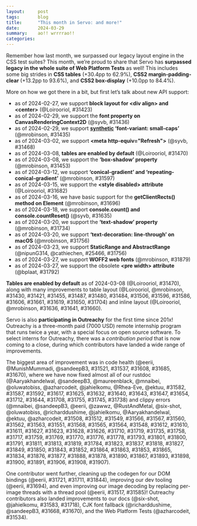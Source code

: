 ```yaml
---
layout:     post
tags:       blog
title:      "This month in Servo: and more!"
date:       2024-03-29
summary:    ao!! wrrrrao!!
categories:
---
```


Remember how last month, we surpassed our legacy layout engine in the CSS test suites?
This month, we’re proud to share that Servo has **surpassed legacy in the whole suite of Web Platform Tests** as well!
This includes some big strides in **CSS tables** (+30.4pp to 62.9%), **CSS2 margin-padding-clear** (+13.2pp to 93.6%), and **CSS2 box-display** (+10.0pp to 84.4%).

More on how we got there in a bit, but first let’s talk about new API support:

- as of 2024-02-27, we support **block layout for &lt;div align> and &lt;center>** (@Loirooriol, #31423)
- as of 2024-02-29, we support the **font property on CanvasRenderingContext2D** (@syvb, #31436)
- as of 2024-02-29, we support **[synthetic](https://developer.mozilla.org/en-US/docs/Web/CSS/font-synthesis-small-caps) ‘font-variant: small-caps’** (@mrobinson, #31435)
- as of 2024-03-02, we support **&lt;meta http-equiv="Refresh">** (@syvb, #31468)
- as of 2024-03-08, **tables are enabled by default** (@Loirooriol, #31470)
- as of 2024-03-08, we support the **‘box-shadow’ property** (@mrobinson, #31453)
- as of 2024-03-12, we support **‘conical-gradient’ and ‘repeating-conical-gradient’** (@mrobinson, #31597)
- as of 2024-03-15, we support the **&lt;style disabled> attribute** (@Loirooriol, #31682)
- as of 2024-03-16, we have basic support for the **getClientRects() method on Element** (@mrobinson, #31696)
- as of 2024-03-18, we support **console.count() and console.countReset()** (@syvb, #31635)
- as of 2024-03-20, we support the **‘text-shadow’ property** (@mrobinson, #31734)
- as of 2024-03-20, we support **‘text-decoration: line-through’ on macOS** (@mrobinson, #31756)
- as of 2024-03-23, we support **StaticRange and AbstractRange** (@nipunG314, @cathiechen, #25466, #31756)
- as of 2024-03-27, we support **WOFF2 web fonts** (@mrobinson, #31879)
- as of 2024-03-27, we support the obsolete **&lt;pre width> attribute** (@bplaat, #31792)

**Tables are enabled by default** as of 2024-03-08 (@Loirooriol, #31470), along with many improvements to table layout (@Loirooriol, @mrobinson, #31430, #31421, #31455, #31487, #31480, #31484, #31506, #31596, #31586, #31606, #31661, #31619, #31650, #31704) and inline layout (@Loirooriol, @mrobinson, #31636, #31641, #31660).

<!--
wpt analysis

>>> top deltas (servo, pp):
csstable (30.4pp to 62.9%)
margin-padding-clear (13.2pp to 93.6%)
box-display (10.0pp to 84.4%)
css (8.5pp to 64.6%)
floats-clear (8.4pp to 89.6%)
css2 (7.0pp to 77.2%)
normal-flow (4.9pp to 91.5%)
all (4.4pp to 56.9%)
floats (4.1pp to 89.2%)
linebox (2.5pp to 91.1%)
csstext (2.4pp to 48.9%)
cssflex (1.0pp to 54.0%)
cssom (0.5pp to 65.4%)
positioning (0.0pp to 88.5%)
csspos (-1.3pp to 47.1%)
abspos (-7.2pp to 91.0%)

>>> top cuts in legacy regression (%):
css (-Infinity% from 0.0pp to -3.2pp)
csstable (-709.5% from 4.2pp to -25.6pp)
normal-flow (-544.4% from 0.9pp to -4.0pp)
css2 (-388.2% from 1.7pp to -4.9pp)
box-display (-149.3% from 6.7pp to -3.3pp)
margin-padding-clear (-137.5% from 9.6pp to -3.6pp)
all (-100.0% from 1.6pp to 0.0pp)
-->

Servo is also **participating in Outreachy** for the first time since 201x!
Outreachy is a three-month paid (7000 USD) remote internship program that runs twice a year, with a special focus on open source software.
To select interns for Outreachy, there was a *contribution period* that is now coming to a close, during which contributors have landed a wide range of improvements.

<!--
$ > 2024.json tools/list-pull-requests.sh servo/servo '2024-.*'
$ < 2024.json jq -s '["clippy", "rustdoc"] as $keywords | sort_by(.merged_at) | map({number, title, author: .user.login}) | map(select([.number] | inside('"$(< _posts/2024-03-29-this-month-in-servo.md | rg '^ *[*][*][*]' | rg -o '[(]#[0-9]+[)]' | rg -o '[0-9]+' | jq -sc | tee /dev/stderr)"'))) | map(select(.author != "mrobinson"))' | node -e 'pulls = require("fs").readFileSync("/dev/stdin",{encoding:"utf-8"}); pulls = JSON.parse(pulls); rules = [{key:"tooling",patterns:[/Add RUSTC env to clippy command/]},{key:"generated code",patterns:[/generated code/i]},{key:"clippy",patterns:[/clippy/i]},{key:"rustdoc",patterns:[/rustdoc/i,/rusdoc:/]}]; rules.map(rule => { console.log(`\n>>> ${rule.key}`); predicate = pull => rule.patterns.some(pattern => pattern.test(pull.title)); filteredPulls = pulls.filter(predicate); pulls = pulls.filter(pull => !predicate(pull)); report(filteredPulls); }); console.log("\n>>> rest"); report(pulls); function report(filteredPulls) { console.log(filteredPulls.map(pull => `${pull.author} (#${pull.number}) ${pull.title}`).join("\n")); console.log([...new Set([...filteredPulls.map(pull => `@${pull.author}`), ...filteredPulls.map(pull => `#${pull.number}`)]), ].join(", ")); }'
[31567,31566,31549,31517,31521,31512,31508,31592,31587,31585,31565,31568,31583,31582,31534,31551,31537,31563,31562,31560,31608,31548,31564,31617,31611,31612,31610,31627,31623,31625,31647,31643,31640,31626,31632,31628,31654,31669,31694,31685,31668,31721,31670,31719,31718,31710,31712,31769,31759,31717,31758,31738,31745,31755,31708,31644,31735,31793,31797,31778,31776,31770,31813,31811,31711,31791,31800,31801,31823,31784,31819,31818,31837,31827,31888,31877,31876,31834,31865,31853,31863,31864,31852,31843,31850,31844,31849,31907,31908,31906,31891,31900,31898,31893,31867,31890,31878]

>>> tooling
DONE eerii (#31694) Add RUSTC env to clippy command
@eerii, #31694

>>> generated code
DONE eerii (#31721) clippy: Fix warnings in generated code
DONE eerii (#31711) Remove repeated imports from generated code
DONE eerii (#31844) clippy: Fix remaining warnings in generated code
@eerii, #31721, #31711, #31844

>>> clippy
mnaibei (#31508) Fix several clippy warnings in components/hyper_serde
mnaibei (#31512) Fix several clippy warnings in components/bluetooth
sandeepB3 (#31549) Fix clippy warnings in `components/rand`
eerii (#31566) clippy: fix warnings in components/bluetooth
eerii (#31567) clippy: fix warnings on modules outside components
eerii (#31560) clippy: fix warnings in components/gfx
eerii (#31562) clippy: fix warnings in components/config*
eerii (#31563) clippy: fix warnings in components/canvas
zawwz (#31551) Fix clippy warnings in components/shared/net/request.rs
eerii (#31568) clippy: fix warnings in various modules in components
eerii (#31565) clippy: fix warnings in components/shared
eerii (#31564) clippy: fix warnings in components/net
mnaibei (#31548) Fix more clippy warnings in `components/shared/net`
eerii (#31612) clippy: Fix warnings in `components/layout`
eerii (#31610) clippy: Fix warnings in `components/constellation`
eerii (#31611) clippy: Fix warnings in `components/layout_2020`
eerii (#31627) clippy: Fix warnings in `components/shared`
mnaibei (#31623) Fix clippy warnings in `components/third_party`
eerii (#31628) clippy: Fix assorted warnings in `components/`
eerii (#31626) clippy: Fix warnings in `components/net`
RustAndMetal (#31710) clippy: Fix some warnings in `gfx`, `layout_2020`, and `script`
six-shot (#31719) clippy: Fix some warnings in the `script` crate
six-shot (#31735) clippy: Fix some warnings in `components/script`
oluwatobiss (#31758) clippy: Fix dereferenced warning in `components/script`
richarddushime (#31717) clippy: Fix many warnings in `components/script`
six-shot (#31759) clippy: Fix clippy Problems in components/scripts
jahielkomu (#31769) clippy: Fix warnings in `components/script/textinput.rs`
oluwatobiss (#31770) clippy: Fix dereferenced warnings in `components/script`
oluwatobiss (#31776) clippy: Fix `needless_return` warnings in `components/script`
six-shot (#31778) clippy: Fix some clippy problems in `components/script`
oluwatobiss (#31793) clippy: Fix `redundant_field_names` warnings in `components/script`
Aaryakhandelwal (#31801) Clippy: Fixed clippy warnings in components/script/dom
Aaryakhandelwal (#31800) Clippy: Fixed warnings in htmlimageelement.rs
eerii (#31791) clippy: fix `result_unit_err` warnings
oluwatobiss (#31811) clippy: Fix `needless_borrowed_reference` warnings in `components/script`
oluwatobiss (#31813) clippy: Fix `needless_borrow` warnings in `components/script`
Aaryakhandelwal (#31819) Clippy: Fixed the .clone() warnings in components/script
jahielkomu (#31784) Fix some clippy warnings in `components/script/webdriver_handlers.rs`
oluwatobiss (#31823) clippy: Fix `unnecessary_cast` warnings in `components/script`
oluwatobiss (#31837) clippy: Fix `explicit_auto_deref` warnings in `components/script`
Aaryakhandelwal (#31818) Clippy: Fixed some clippy warnings
oluwatobiss (#31827) clippy: Fix `default_constructed_unit_structs` warnings in `components`
ektuu (#31849)  clippy: Fix some warnings in `components/script`
Aaryakhandelwal (#31850) clippy: Use `matches!` and dereferencing in match statements in `components/script`
six-shot (#31843) clippy: Fix some clippy warnings in `components/script`
oluwatobiss (#31852) clippy: Fix `collapsible_if` warnings in `components/script`
Aaryakhandelwal (#31864) clippy: Fix warnings about dereferencing immutable references in `components/script`
Aaryakhandelwal (#31863) clippy: Fix the `unneeded return` statement warnings in `components/script`
oluwatobiss (#31853) clippy: Fix `collapsible_else_if` warnings in `components/script`
ektuu (#31865) clippy: Fix some warnings in `components/script`
ektuu (#31834)  clippy: Map to an error type instead of using allowing `result_unit_err` in `components/url`
oluwatobiss (#31876) clippy: Fix `single_match` warnings in `components/script`
oluwatobiss (#31877) clippy: Fix `clone_on_copy` warnings in `components/script`
ektuu (#31888) clippy: Fix some warnings in `components/script`
jahielkomu (#31878) clippy: Fix some warnings in `components/script/timers.rs`
six-shot (#31890) clippy: Fix various warnings in `components/script/dom`
Aaryakhandelwal (#31867) clippy: Fix warnings in `components/script/dom/request.rs`
six-shot (#31893) clippy:Fix clippy problems in components/scripts/binding
oluwatobiss (#31898) clippy: Fix `unnecessary_lazy_evaluations` warnings in `components`
oluwatobiss (#31900) clippy: Fix `op_ref` warnings in `components/script`
six-shot (#31891) clippy: Fix clippy problems in `components/script/dom`
oluwatobiss (#31906) clippy: Fix `option_map_unit_fn` warnings in `components/script`
azharcodeit (#31908) clippy: Remove `let` bindings in `components/script/dom`
six-shot (#31907) clippy:fix various clippy problems in components/scripts
@mnaibei, @sandeepB3, @eerii, @zawwz, @RustAndMetal, @six-shot, @oluwatobiss, @richarddushime, @jahielkomu, @Aaryakhandelwal, @ektuu, @azharcodeit, #31508, #31512, #31549, #31566, #31567, #31560, #31562, #31563, #31551, #31568, #31565, #31564, #31548, #31612, #31610, #31611, #31627, #31623, #31628, #31626, #31710, #31719, #31735, #31758, #31717, #31759, #31769, #31770, #31776, #31778, #31793, #31801, #31800, #31791, #31811, #31813, #31819, #31784, #31823, #31837, #31818, #31827, #31849, #31850, #31843, #31852, #31864, #31863, #31853, #31865, #31834, #31876, #31877, #31888, #31878, #31890, #31867, #31893, #31898, #31900, #31891, #31906, #31908, #31907

>>> rustdoc
Aaryakhandelwal (#31582) Fix rustdoc errors in `components/shared`
sandeepB3 (#31587) Fix rustdoc warnings in `components/layout_2020`
maureenblack (#31592) Fix rustdoc warnings in `components/layout 2020/positioned.rs`
mnaibei (#31617) Fix rustdoc errors in `components/script/dom`
oluwatobiss (#31625) rustdoc: Fix `StackingContextFragment` error in `components/layout_2020/display_list`
azharcodeit (#31632) rustdoc: Fix warnings in `components/script/dom`
Aaryakhandelwal (#31640) rustdoc: Fix warnings in `components/layout_2020`
oluwatobiss (#31643) rusdoc: Fix `idl` warning in components/script/dom/bindings
Aaryakhandelwal (#31647) rustdoc: Fix warnings in `components/layout_2020`
jahielkomu (#31654) rustdoc: Fix errors in `components` and `ports`
Rhea-Eve (#31712) rustdoc: Fix two warnings in `components/layout_2020`
ektuu (#31644) rustdoc: Fix some typos in `components/layout_2020/table/mod.rs`
Aaryakhandelwal (#31708) rustdoc: Fix warning in `components/layout_2020`
oluwatobiss (#31755) rustdoc: Fix `bare_urls` warning in `components/script`
oluwatobiss (#31745) rustdoc: Fix broken link to `FontFace` in `components/gfx`
azharcodeit (#31738) rustdoc: fix warnings in `components/layout_2020/table`
@Aaryakhandelwal, @sandeepB3, @maureenblack, @mnaibei, @oluwatobiss, @azharcodeit, @jahielkomu, @Rhea-Eve, @ektuu, #31582, #31587, #31592, #31617, #31625, #31632, #31640, #31643, #31647, #31654, #31712, #31644, #31708, #31755, #31745, #31738

>>> rest
DONE eerii (#31521) Move convert_* functions into gpuconvert.rs
DONE eerii (#31517) Use thread pool to decode image
DONE MunishMummadi (#31537) Update phf_codegen and phf_shared to 0.11
DONE azharcodeit (#31534) Fix inheritance.sub.html WPT to work on Servo
DONE six-shot (#31583) Adjust the language used in some of the documentation
DONE eerii (#31585) Make image decoding thread pool the size of the system's CPUs
DONE eerii (#31608) Fix unused import left in #31564
DONE richarddushime (#31668) fonts: Add Noto Sans CJK fonts to the Linux fallback list
DONE MunishMummadi (#31685) gfx: Rename cache_total_advance_and_word_seperators to cache_total_advance_and_word_separators
DONE jahielkomu (#31718) docs: Improve and reformat `HACKING_QUICKSTART.md`
DONE sandeepB3 (#31670) fonts: Consider Tertiary Ideographic Plane to be CJK
DONE sandeepB3 (#31797) minibrowser: fix unused import: `InnerResponse` warning
@eerii, @MunishMummadi, @azharcodeit, @six-shot, @richarddushime, @jahielkomu, @sandeepB3, #31521, #31517, #31537, #31534, #31583, #31585, #31608, #31668, #31685, #31718, #31670, #31797
-->

The biggest area of improvement was in code health (@eerii, @MunishMummadi, @sandeepB3, #31521, #31537, #31608, #31685, #31670), where we have now fixed almost all of our rustdoc (@Aaryakhandelwal, @sandeepB3, @maureenblack, @mnaibei, @oluwatobiss, @azharcodeit, @jahielkomu, @Rhea-Eve, @ektuu, #31582, #31587, #31592, #31617, #31625, #31632, #31640, #31643, #31647, #31654, #31712, #31644, #31708, #31755, #31745, #31738) and clippy errors (@mnaibei, @sandeepB3, @eerii, @zawwz, @RustAndMetal, @six-shot, @oluwatobiss, @richarddushime, @jahielkomu, @Aaryakhandelwal, @ektuu, @azharcodeit, #31508, #31512, #31549, #31566, #31567, #31560, #31562, #31563, #31551, #31568, #31565, #31564, #31548, #31612, #31610, #31611, #31627, #31623, #31628, #31626, #31710, #31719, #31735, #31758, #31717, #31759, #31769, #31770, #31776, #31778, #31793, #31801, #31800, #31791, #31811, #31813, #31819, #31784, #31823, #31837, #31818, #31827, #31849, #31850, #31843, #31852, #31864, #31863, #31853, #31865, #31834, #31876, #31877, #31888, #31878, #31890, #31867, #31893, #31898, #31900, #31891, #31906, #31908, #31907).

One contributor went further, cleaning up the codegen for our DOM bindings (@eerii, #31721, #31711, #31844), improving our dev tooling (@eerii, #31694), and even improving our image decoding by replacing per-image threads with a thread pool (@eerii, #31517, #31585)!
Outreachy contributors also landed improvements to our docs (@six-shot, @jahielkomu, #31583, #31718), CJK font fallback (@richarddushime, @sandeepB3, #31668, #31670), and the Web Platform Tests (@azharcodeit, #31534).

<!--
- DONE outreachy
    - DONE thread pool image decoding #31517 #31585
    - DONE font fallback
        - DONE Noto Sans CJK #31668
        - DONE tertiary ideographic plane #31670
    - DONE clippy
        - DONE generated code #31721 #31711 #31844
    - DONE rustdoc
    - DONE docs #31718
- contributors
- wpt
- apis
    - DONE CanvasRenderingContext2D.font #31436
    - DONE meta http-equiv refresh #31468
    - DONE rudimentary getClientRects #31696
    - DONE console.count/countReset #31635
- layout
    - DONE box-shadow #31453 (count!)
    - DONE synthetic/correct small caps #31435
    - DONE line-through on macos #31756
    - DONE text-shadow #31734
    - fix justify with text-indent #31777
    - fix transforming inline replaced elements (iframe, img) #31833
    - tables
        - DONE enabled by default #31470
        - row height distribution #31421
        - correct sizing in flow layout #31455 (count!)
        - intrinsic sizing #31506
    - inline layout
        - min-content spaces before atomic inline #31896
        - white-space pre-wrap hang #31681
        - white-space intrinsic sizing ifc #31660
    - enabled more css tests #31469
    - inline layout docs #31519
    - table layout docs #31535
    - Au #31395 #31794
- embedding and multiview
    - feature flag #31541
    - visible to throttled #31815
- servoshell
    - logging #31439
    - gap #31774
    - loading spinner #31713
- android
    - fix rendering in emulators #31727
- upgrades
    - stylo 2023-07-23 #31437
    - stylo 2023-09-01 #31609
    - webrender - needed to reimpl scrolling/zooming?
        - compositor waiting - affects flakiness #31523
        - compositor shutdown - affects flakiness #31733
- crashes and robustness
    - surfman egl #31431
    - video poster #31447
    - cssom css layers no longer crash #31481
    - animation tick rate in wpt #31561
- dev
    - stylo #31350
    - tracing #31659 #31657
    - rustfmt stable #31441
    - faster taplo (mach fmt) on macos #31452
    - tidy whatwg replacement #31449
    - fixed mach doc by upgrading gstreamer #31465
    - build issues
        - nixos #31515 #31825
        - mozjs zlib #31889 mozjs#460
- book?
-->

<!--
$ tools/list-commits-by-nightly.sh ~/code/servo 2>&1 | tee /dev/stderr | xclip -sel clip
From https://github.com/servo/servo
 * branch                  HEAD       -> FETCH_HEAD
>>> 2024-02-27T06:08:24Z
+++ 304ab9b09c0beace5ac08c073c957060621d4056	https://github.com/servo/servo/pull/31395	layout: make `AxisResult`, `Anchor` & `AbsoluteAxisSolver` use `Au` (#31395)
    +++ a97a04d84c9098f8ca412887bc577936d0f5d972	https://github.com/servo/servo/pull/31423	Support <div align="..."> and <center> in block layout (#31423)
    e5598590baa3a0b283cdf18772bcec26b48aec1a	https://github.com/servo/servo/pull/31419	layout: Add line height from preserved segment breaks in quirks mode (#31419)
    a9a7e8a5cfbd57b7b164a027f5afdcacc298751d	https://github.com/servo/servo/pull/31426	Rename buffer_source_type to buffer_source (#31426)
>>> 2024-02-28T06:11:04Z
+++ faf754dfa655f0b9a28f62bc47a78fbf78ebcaf4	https://github.com/servo/servo/pull/31350	Move Stylo to its own repo (#31350)
    +++ b07505417e629bbb081be9683630f2d7a5f50544	https://github.com/servo/servo/pull/31430	Fix percentages in the padding of a table-cell (#31430)
+++ b9e217c480245637ae59f47d087157c9807c12ba	https://github.com/servo/servo/pull/31431	Upgrade surfman to 0.9.1 (#31431)
>>> 2024-02-29T06:09:43Z
+++ 51b331385488f42b5b3263e6e4e7f4af39e1ecf1	https://github.com/servo/servo/pull/31447	fix invalid video poster image loading from panicking (#31447)
    e2e30bcbb1c1c0c5954ddfceb92f00848c5b30c8	https://github.com/servo/servo/pull/31448	Remove leftover layout_traits references (#31448)
    201cdbab17a450887867b7cb68f83b222099a5e2	https://github.com/servo/servo/pull/26469	webaudio: Throw when setting invalid automationRate on AudioBufferSourceNode (#26469)
    +++ 5c87fe940e74c286d7b7d11257407e4a1ed1917f	https://github.com/servo/servo/pull/31436	layout: Add an implementation of `process_resolved_font_style_query` for Layout 2020 (#31436)
    a89bacb7c591129caebb820fc8199886ced8081b	https://github.com/servo/servo/pull/29812	Update overrideMimeType and final-charset to match xhr spec (#29812)
    +++ 5ba29c20ac3d048efb2ae266d6f876829f0d632e	https://github.com/servo/servo/pull/31435	layout: Turn on synthetic small-caps for layout 2020 (#31435)
+++ 98bd306816f8c3d3e7569032b9b6ace76892d963	https://github.com/servo/servo/pull/31441	mach: Do not use unstable rust for `rustfmt` (#31441)
    2afd5431b17d35400b37bb4093acb2a3a128ee04	https://github.com/servo/servo/pull/31434	build(deps): bump mako from 1.1.2 to 1.2.2 in /python (#31434)
+++ 6a3cd65bf24771805031faddf0e5932e97226663	https://github.com/servo/servo/pull/31439	Move servoshell code into an internal lib crate (#31439)
>>> 2024-03-01T06:17:19Z
    ee122acdf44201e8354fb5abd926b31bf2907296	https://github.com/servo/servo/pull/31459	build(deps): bump syn from 2.0.50 to 2.0.52 (#31459)
    160a4b74825a65ce3942a1285a81d845a9415f3c	https://github.com/servo/servo/pull/31461	build(deps): bump log from 0.4.20 to 0.4.21 (#31461)
    62dcb4a2880a28288b66660d07bef02ba33be55d	https://github.com/servo/servo/pull/31460	build(deps): bump rayon from 1.8.1 to 1.9.0 (#31460)
    b66a319b894b5b558fbd651372c3368eb90da111	https://github.com/servo/servo/pull/31463	build(deps): bump tempfile from 3.10.0 to 3.10.1 (#31463)
    e55c2c05f2ae739026d7c095dd3b5cb132a19b58	https://github.com/servo/servo/pull/31458	build(deps): bump darling from 0.20.6 to 0.20.8 (#31458)
    5f399139ae1749d8f13b7200d120f7adcd057d8a	https://github.com/servo/servo/pull/31454	Fix percentages in CSS tables (#31454)
    +++ 127aa657c2418646052e9b497a6b2229a8a8ae70	https://github.com/servo/servo/pull/31421	layout: Add initial support for row height distribution (#31421)
+++ 31cfaf290daa9a65be47e721301a4aebddd22144	https://github.com/servo/servo/pull/31437	Update Stylo to 2023-07-23 (#31437)
+++ 6eb96290faf5beade356370e056e8011cc741de9	https://github.com/servo/servo/pull/31452	mach: Speed up `taplo` runs on MacOS (#31452)
    9a9abe9152fb3691d9ff97e743bb46c1c4ebea8c	https://github.com/servo/servo/pull/31443	Add `use-system-allocator` to not use jemalloc (#31443)
    cd92a17c5e1b6c7e2cb48ae83021f78a668343e2	https://github.com/servo/servo/pull/31450	ci: Update remaining GitHub actions to versions using Node.js 20 (#31450)
+++ ffc9730a484d3b30c9c1b8ef3366b715e6808bcd	https://github.com/servo/servo/pull/31449	tidy: Fix WHATWG replacement links (#31449)
>>> 2024-03-02T06:17:40Z
    +++ 50fdb822469eddc05070b9bfcd91b11c7a9b8c5b	https://github.com/servo/servo/pull/31455	Fix size of tables in flow layout (#31455)
    c23999941a34ac78ff3e0068a06102b539d8bb73	https://github.com/servo/servo/pull/31477	build(deps): bump indexmap from 2.2.3 to 2.2.5 (#31477)
    fbf023486a532fc156358185481374524d033e6b	https://github.com/servo/servo/pull/31474	build(deps): bump bumpalo from 3.15.2 to 3.15.3 (#31474)
    cbdeb623066554ec80ae0412e26cb4b6862dd973	https://github.com/servo/servo/pull/31472	build(deps): bump hermit-abi from 0.3.6 to 0.3.9 (#31472)
    f4ed89277a370852a72eec01fe944bc847b3a726	https://github.com/servo/servo/pull/31473	build(deps): bump half from 2.3.1 to 2.4.0 (#31473)
    359787029822532c8b3c0f2ca4655c255994e512	https://github.com/servo/servo/pull/31478	build(deps): bump crossbeam-channel from 0.5.11 to 0.5.12 (#31478)
    2f6edda90bb704a0b8110f8456b05f891b2a4167	https://github.com/servo/servo/pull/31475	build(deps): bump image from 0.24.8 to 0.24.9 (#31475)
    691a0f17cb77ecb53bd63cfe241227b85eeb14d5	https://github.com/servo/servo/pull/31471	build(deps): bump socket2 from 0.5.5 to 0.5.6 (#31471)
+++ b785aea2cfe87ef55bbdc011fee19cc93293349e	https://github.com/servo/servo/pull/31465	Update gstreamer crates to 0.22 (#31465)
+++ 2b1d342102ae81a18d0c96eea65821bd6dbd5940	https://github.com/servo/servo/pull/31469	Enable more css tests (#31469)
    +++ 0beec63c86d8cb04f183249c8a2c81b49e17e03e	https://github.com/servo/servo/pull/31468	script: Implement `<meta http-equiv="refresh">` (#31468)
>>> 2024-03-03T06:09:55Z
>>> 2024-03-04T06:20:11Z
    e1172d892016eb38727dc5ec0ea9a58e5f0a9129	https://github.com/servo/servo/pull/31464	build(deps): bump ahash from 0.8.9 to 0.8.10 (#31464)
+++ 06aeeeb1f3574706e6992426063306a3f10716d8	https://github.com/servo/servo/pull/31481	Add CSSOM support for CSS layers (#31481)
    845f503c349cbfc5589169512495c989a001a160	https://github.com/servo/servo/pull/31482	Sync WPT with upstream (03-03-2024) (#31482)
>>> 2024-03-05T06:14:26Z
    2bafcf9f182bf907c4a4391f931a7364bd7b804f	https://github.com/servo/servo/pull/31497	Update manifest (#31497)
    15b4545db97772d7d1d5ee54840a6988919957df	https://github.com/servo/servo/pull/31492	build(deps): bump libloading from 0.8.1 to 0.8.2 (#31492)
    450601d294b39a6cad08e8ea85a4956ea31f625b	https://github.com/servo/servo/pull/31495	build(deps): bump ahash from 0.8.10 to 0.8.11 (#31495)
    8d1d7c6882bb6cc400692a4a77059c4ddd7ad2b1	https://github.com/servo/servo/pull/31494	build(deps): bump regex-automata from 0.4.5 to 0.4.6 (#31494)
    53f9a3fe12c119989940100f99acc3fc86a02068	https://github.com/servo/servo/pull/31493	build(deps): bump cc from 1.0.83 to 1.0.89 (#31493)
    7126b974934346443b271f4da266d010fb25aca8	https://github.com/servo/servo/pull/31490	build(deps): bump http from 0.2.11 to 0.2.12 (#31490)
    +++ f7f8c24072b486de38fcdb0550faacebdefd96f9	https://github.com/servo/servo/pull/31487	layout: Properly propagate text decoration values in tables (#31487)
    +++ e76770202c059202889bdb3555e9efb817b6f68e	https://github.com/servo/servo/pull/31480	Fix column and row measures (#31480)
    +++ a977729a9ec953b3fc62f7039242f1917be4237f	https://github.com/servo/servo/pull/31484	Treat indefinite percentages as auto offsets in relative positioning (#31484)
    3e6b92df13efad486452f3fc559d9ec632affa3a	https://github.com/servo/servo/pull/31485	Fix "unused import" warning (#31485)
>>> 2024-03-06T06:14:09Z
    a483e2806cc5cce1ae1ee85868d2b44b26ea2f7d	https://github.com/servo/servo/pull/31507	Enable accidentally skipped tests (#31507)
    +++ abda22ed63c22b53c47990b9d68acd5752566571	https://github.com/servo/servo/pull/31506	Fix intrinsic sizing of tables (#31506)
    f32937aaeb13ed292d111def36e11f3e58fbb36b	https://github.com/servo/servo/pull/31510	build(deps): bump pin-project from 1.1.4 to 1.1.5 (#31510)
    3552bb2464cbaa57facbcb9ad2bcb266bc5a87f6	https://github.com/servo/servo/pull/31501	clippy: Fix several warnings in components/devtools (#31501)
    da873779b496c9a1236cd92388efb1316f97e3d6	https://github.com/servo/servo/pull/31511	build(deps): bump js-sys from 0.3.68 to 0.3.69 (#31511)
    40aad8cfde56e9de59b9fd6c70d60c5bdd3b1051	https://github.com/servo/servo/pull/31509	build(deps): bump wasm-bindgen from 0.2.91 to 0.2.92 (#31509)
    8f3e1bcabea3e16bc2721f4de5ee867fc1ba201b	https://github.com/servo/servo/pull/31502	Enable `css-text` explicitly in include.ini (#31502)
    57dbb7a6f61d2dd1291461429898dced668adced	https://github.com/servo/servo/pull/31489	build(deps): bump mio from 0.8.10 to 0.8.11 (#31489)
    2da7ac5578e3b387a51989e5f70829304cb3ce32	https://github.com/servo/servo/pull/31488	build(deps): bump walkdir from 2.4.0 to 2.5.0 (#31488)
>>> 2024-03-08T06:12:11Z
    *** 6c7fe31db13e31be339a6657931171db589307c7	https://github.com/servo/servo/pull/31567	clippy: fix warnings on modules outside components (#31567)
    *** 3b19189896dfa82ce90ac37654bbb585d7ff7efa	https://github.com/servo/servo/pull/31566	clippy: fix warnings in components/bluetooth (#31566)
    *** 64d013d473105da64ad7671419e805ac0550fc98	https://github.com/servo/servo/pull/31549	Fix clippy warnings in `components/rand` (#31549)
+++ e4ac047a9cd686b69f2d4e0939c6a2ec39650742	https://github.com/servo/servo/pull/31561	compositor: Limit animation tick interval when in WPT mode (#31561)
+++ dfefd7a30d824eb74acd2a2b44fcb437c1dbc140	https://github.com/servo/servo/pull/31541	Add multiview feature flag in libservo and servoshell (#31541)
    9f86979dc78f8b16bbbf8d6a4e221e7474f7e7f0	https://github.com/servo/servo/pull/31555	build(deps): bump chrono from 0.4.34 to 0.4.35 (#31555)
    5ecfba9da502fb2179d214011feb9f12a300636a	https://github.com/servo/servo/pull/31554	build(deps): bump gilrs-core from 0.5.10 to 0.5.11 (#31554)
    bbf2840b3f44049e56de41a9af286ae9aee7be79	https://github.com/servo/servo/pull/31553	build(deps): bump libloading from 0.8.2 to 0.8.3 (#31553)
    33906e47474bf53a272abe7cdcfa591194f2ab3e	https://github.com/servo/servo/pull/31525	build(deps): bump svg_fmt from 0.4.1 to 0.4.2 (#31525)
    35914422ecad910a703c6453b642d59039a09af3	https://github.com/servo/servo/pull/31552	build(deps): bump bumpalo from 3.15.3 to 3.15.4 (#31552)
    *** 3837fe00ad71f9541416c23037dabf2c1bc458dd	https://github.com/servo/servo/pull/31517	Use thread pool to decode image (#31517)
+++ 6005049d88766b415f38f62930d3edf79b8befe8	https://github.com/servo/servo/pull/31523	compositor: Improve the way we wait for frames (#31523)
    3098c3d1215dddef50456e862a029e76237fa826	https://github.com/servo/servo/pull/31522	update readme (#31522)
    +++ 602a5092c0f766ff536282feb0f31291fc4f5fec	https://github.com/servo/servo/pull/31453	layout: Add support for box-shadow to Layout 2020 (#31453)
    +++ 007a31c1b521118b49572b1790eff312817106d5	https://github.com/servo/servo/pull/31470	Enable CSS Tables by default (#31470)
    d076b118c4cab419716ef63591bb3de173facab5	ci: Fix packaging step on Windows !#31538
    ea38d8ad6f3ef2ac93536caa21908562549d30a7	https://github.com/servo/servo/pull/31499	Add basic support for enumerating computed styles (#31499)
    628314682956d683046548dca492df85be0e6572	https://github.com/servo/servo/pull/31532	build(deps): bump web-sys from 0.3.68 to 0.3.69 (#31532)
    *** a8170966ec4ba970043ca67c09160bc7fff71f9d	https://github.com/servo/servo/pull/31521	Move convert_* functions into gpuconvert.rs (#31521)
    *** 7ce19f2885328a4824f57374ac7fdd8b66fa3c61	https://github.com/servo/servo/pull/31512	Fix several clippy warnings in components/bluetooth (#31512)
+++ 096bd2977a7e322336bd885d68c7e722a47bfeaf	https://github.com/servo/servo/pull/31519	layout: Add start of documentation for inline layout (#31519)
    dea416eec99b475a2ed1c8ae47fdef4b8eb913de	https://github.com/servo/servo/pull/31513	Fix the measures of a table cell (#31513)
    *** 3a3e76a935f92ce84c24496cfc46207cd46088f6	https://github.com/servo/servo/pull/31508	Fix several clippy warnings in components/hyper_serde (#31508)
+++ 24a088d94c0a6ad87eb0fecebf2db69ffa569c1d	https://github.com/servo/servo/pull/31515	shell.nix: update filterlock hash (#31515)
>>> 2024-03-09T06:16:11Z
    55f908653f6fb02c344459319a7ca87487cfa4bf	https://github.com/servo/servo/pull/31589	compositor: Remove the `is_running_problem_test` setting (#31589)
48f5ee828cd15e2f8be2e3a7aef521a6d13ff32e	https://github.com/servo/servo/pull/31593	fix: resolved warning related to deprecated method chrono::NaiveDateTime::from_timestamp_opt (#31593)
0f4522c36087e44c82b8ad1c0d9a47e6a638aaae	https://github.com/servo/servo/pull/31588	Fixed unresolved links by appropriately linking to parent (#31588)
    *** f64409dbfb66d0ed5ca24d8186662b407a94abc5	https://github.com/servo/servo/pull/31592	Fix rustdoc warnings in `components/layout 2020/positioned.rs` (#31592)
0768bba5b9077e375f850bd917611f01ff7cdd4b	https://github.com/servo/servo/pull/31584	fix: resolved warnings related to deprecated method chrono::NaiveDateTime::timestamp_millis (#31584)
    *** 81e6bd962bb78cd195dc7f4f00ab4f31288ff4a9	https://github.com/servo/servo/pull/31587	Fix rustdoc warnings in `components/layout_2020` (#31587)
    *** 48f9db9bc501c063560472a995ff9d59e158758a	https://github.com/servo/servo/pull/31585	Make image decoding thread pool the size of the system's CPUs (#31585)
    *** 43f44965cda8751e04195bf4c4f298147907843f	https://github.com/servo/servo/pull/31565	clippy: fix warnings in components/shared (#31565)
    *** 3a5ca785d3ecc1fd6cb5a519cf1a91ac61e15c8c	https://github.com/servo/servo/pull/31568	clippy: fix warnings in various modules in components (#31568)
19f1f2a8f4a18b17fc9c4ce80df831a339ce91f0	https://github.com/servo/servo/pull/31569	Extract generated finalizers into generic helper functions. (#31569)
    *** 0327d4638bdb3c95315c143dfcc94d8195fb5fae	https://github.com/servo/servo/pull/31583	Adjust the language used in some of the documentation (#31583)
+++ 7e8a1503ba6f3c4d99ffed90e65746d63a65ac8d	https://github.com/servo/servo/pull/31535	layout: Add documentation about table layout (#31535)
    *** dd6c929cc6baaea4a385c8c2cc5dc5f3236e8c06	https://github.com/servo/servo/pull/31582	Fix rustdoc errors in `components/shared` (#31582)
6b5a5147f8ce927fc8765e0ab5b447faa8744cd4	https://github.com/servo/servo/pull/31536	Obey table cell's box-sizing (#31536)
    49ae9bb4422b6d72ebbeb67b59e9ac734e8363b5	https://github.com/servo/servo/pull/31578	layout: Fix the pseudo for anonymous tables (#31578)
    *** a5a0e1cb3c339f9314777ebe18c88ca7c933b2c0	https://github.com/servo/servo/pull/31534	Fix inheritance.sub.html WPT to work on Servo (#31534)
    *** 07485798032bf4703e405a1d756435b4135b63f9	https://github.com/servo/servo/pull/31551	Fix clippy warnings in components/shared/net/request.rs (#31551)
    *** 52c4f57085eee5e9a6525fd0a9d380f55e8b1a88	https://github.com/servo/servo/pull/31537	Update phf_codegen and phf_shared to 0.11 (#31537)
    *** 5c4f8cf0df2292537dce26856e8d16d71309a24c	https://github.com/servo/servo/pull/31563	clippy: fix some warnings in components/canvas (#31563)
    *** ef3dad3a610d9d73754e976bece64a2184ed3821	https://github.com/servo/servo/pull/31562	clippy: fix warnings in components/config* (#31562)
    *** 88033bd65435ff502b847ecc783616c4f2ff74bd	https://github.com/servo/servo/pull/31560	clippy: fix warnings in components/gfx (#31560)
    1771f9a9a1d75e39c5ef9ccd06d247f024b0d8fe	https://github.com/servo/servo/pull/31574	Fix broken wiki link in README for Android instructions (#31574)
>>> 2024-03-10T06:09:37Z
    9dff1fecfc3c172cda62b269a08e6ac517a9b3a4	https://github.com/servo/servo/pull/31595	wpt: Start running the WOFF2 tests (#31595)
    +++ fddc7a1390e96c7ee7f97b8638fbb488cceb4715	https://github.com/servo/servo/pull/31596	Align table cell measures in the block axis to Gecko/Blink/WebKit (#31596)
    +++ 1f23ec2b27789c356a6283d9005079b6e9b1e66b	https://github.com/servo/servo/pull/31586	layout: Do not inherit node and fragment flags in anonymous boxes (#31586)
>>> 2024-03-11T06:05:10Z
    *** af3583ade88a747232fee578f1af981064da7109	https://github.com/servo/servo/pull/31608	fix: unused mem import (#31608)
    *** 0bc685ed97c1cb2743ec2f1ef4d58f9298872fe6	https://github.com/servo/servo/pull/31548	Fix more clippy warnings in `components/shared/net` (#31548)
    *** 67b277c992d59dfed7d9177d4a62a1517d28a5b5	https://github.com/servo/servo/pull/31564	clippy: fix warnings in components/net (#31564)
099bb0fa194ad9a27c6e3512163eaaf42d91bbe6	https://github.com/servo/servo/pull/31600	Use get_desired_proto in htmlconstructor (#31600)
f44cefa8166955776c442c7636a159f8e582b469	https://github.com/servo/servo/pull/31580	Add rust-lldb to mozdebug (#31580)
    60e4c1adb4e1ab069ced892c28c027e3e454675c	https://github.com/servo/servo/pull/31599	Update web-platform-tests to revision b'd9a5cc25fc5f520bde022cee67e9e6a6f0b588f9' (#31599)
>>> 2024-03-12T06:07:08Z
    *** d1fd8d55abc5bae468a6f8cca95277d88c9899ce	https://github.com/servo/servo/pull/31617	Fix rustdoc errors in `components/script/dom` (#31617)
    45344dca2b6fc6afcbadc83dd3c87b57fa775524	https://github.com/servo/servo/pull/31601	font_cache: Handle filtering `@font-face` rules in Servo (#31601)
    *** b03411f56771dfb45ec4c8a3d9888caac65abaf9	https://github.com/servo/servo/pull/31611	clippy: Fix warnings in `components/layout_2020` (#31611)
    +++ 1d1f239ecc8bccef7869425f1fb4925fecf0e2c1	https://github.com/servo/servo/pull/31597	layout: Enable rendering of `conical-gradient` and `repeating-conical-gradient` (#31597)
de7b9bed858aff460b19c75dd3a5337aebc650f9	https://github.com/servo/servo/pull/31613	Take spaces into account in the max-content size of an IFC (#31613)
    *** a6e25d555beec2c454c03f9ca0f5c4047d538b2d	https://github.com/servo/servo/pull/31612	clippy: Fix warnings in `components/layout` (#31612)
    *** 7f1ef4c7fe7d68b08894eb0e944448505178f79d	https://github.com/servo/servo/pull/31610	clippy: Fix warnings in `components/constellation` (#31610)
11c16adcd184dd5bc98ad946ac05e942d335f0a3	https://github.com/servo/servo/pull/31602	Use libc::malloc_size on apple (#31602)
>>> 2024-03-13T06:14:05Z
0fda14263a206d99792fcfbec6a5f6dfdb5ff337	https://github.com/servo/servo/pull/31621	layout: make `margin` in `pbm` use app unit (#31621)
0b4b544910030c672020fee7fd1ba2cbad8410ab	https://github.com/servo/servo/pull/31633	Update FUNDING.yml (#31633)
    5febb3031337f7ee989fe3be80a4f3fdf0bf933c	https://github.com/servo/servo/pull/31631	build(deps): bump proc-macro2 from 1.0.78 to 1.0.79 (#31631)
    ed20f4f11a201b5d062b9cad5622a3e214379cea	https://github.com/servo/servo/pull/31630	build(deps): bump anyhow from 1.0.80 to 1.0.81 (#31630)
    67bf31609381f22122549b99a8acce7eb5f44bb2	https://github.com/servo/servo/pull/31629	build(deps): bump thiserror from 1.0.57 to 1.0.58 (#31629)
    *** 21939c2ba89806aa548553f7d3d3b039fa41ae0b	https://github.com/servo/servo/pull/31627	clippy: Fix warnings in `components/shared` (#31627)
    *** 4efebf1e6207a57d7e68f637ee3fe9ce34ee0fd0	https://github.com/servo/servo/pull/31623	Fix clippy warnings in components/third_party (#31623)
    *** 59d89c826766e334500c1f4c17dc4e344fafb5ba	https://github.com/servo/servo/pull/31625	rustdoc: Fix StackingContextFragment error (#31625)
da609076c32abcc3d3267cb663dbae861b2dfba7	https://github.com/servo/servo/pull/31616	Add wpt-report output & continue if filtering failed (#31616)
48fa77df6710a89e156c8cebb7dec10c8cda4ae6	https://github.com/servo/servo/pull/31385	Gamepad: Align closer to spec and implement missing slots (#31385)
31a50feb4a61707d661c6b72fe6479666a5c9832	https://github.com/servo/servo/pull/31622	Add CoC and Security Policy (#31622)
    0ef07866a28e5bbc92def5f84d31f4c8de799467	https://github.com/servo/servo/pull/31620	build(deps): bump bytemuck_derive from 1.5.0 to 1.6.0 (#31620)
>>> 2024-03-14T06:15:04Z
    +++ f3a73dbed39c38c6581fc356d3d4f2d38c906e93	https://github.com/servo/servo/pull/31606	End ongoing IFC when inserting anonymous block-level table (#31606)
    *** 525fc58ed9816d1cf43971c48f65266de9bd424e	https://github.com/servo/servo/pull/31647	rustdoc: Fix warnings in `components/layout_2020` (#31647)
    *** 8cbad332c3fe881f2f2a6628e0abbe01e18ca782	https://github.com/servo/servo/pull/31643	rusdoc: Fix `idl` warning in components/script/dom/bindings (#31643)
    0779af71a051d08edf8a6c1ce2fd7d79acba61a7	https://github.com/servo/servo/pull/31645	build(deps): bump bytemuck from 1.14.3 to 1.15.0 (#31645)
    *** f5a1879bacf56200b08ac87a4a4e122d5c342f3b	https://github.com/servo/servo/pull/31640	rustdoc: Fix warnings in `components/layout_2020` (#31640)
38db1a5ce91c0fe3206bcf6e8e0c0e4a92b11138	https://github.com/servo/servo/pull/31639	rustdoc: Add some basic Safety sections to unsafe functions (#31639)
    +++ 0860deba05956babf77a6acd26ff9cf41431c3f1	https://github.com/servo/servo/pull/31636	Fix vertical alignment at the root of an IFC (#31636)
    *** 63527f56ca53ffad6be4d2552c8f7bb11bc945e2	https://github.com/servo/servo/pull/31626	clippy: Fix warnings in `components/net` (#31626)
    *** 5ea05317757579afa7428f81b5688609341594b1	https://github.com/servo/servo/pull/31632	rustdoc: Fix warnings in `components/script/dom` (#31632)
    716f4a006d3e2c3d920eea82caf82521d4e7f86c	https://github.com/servo/servo/pull/31618	layout: Propagate overflow values from `<body>` to root element (#31618)
    *** 03d64d0675d4d1878232829293e7fdacaec5844e	https://github.com/servo/servo/pull/31628	clippy: Fix assorted warnings in `components/` (#31628)
>>> 2024-03-15T06:15:11Z
    +++ bc4f1c217d28ce972632ab42090d741c76b67e3b	https://github.com/servo/servo/pull/31682	Implement HTMLStyleElement.disabled attribute (#31682)
ad37a54f59f4eef2c8f815a3a59ab7d928b2946f	https://github.com/servo/servo/pull/31486	dependencies: Upgrade to WebRender 0.64 (#31486)
    4597aeae5f9b1d76d6af664afdbb72647908e907	https://github.com/servo/servo/pull/31674	build(deps): bump smallbitvec from 2.5.1 to 2.5.2 (#31674)
    2afc117c44fffb3dc9b82c30bbc121a502349dd7	https://github.com/servo/servo/pull/31672	build(deps): bump system-deps from 6.2.0 to 6.2.1 (#31672)
+++ ed99128132eeed2aefea4a0e0a87e6eb0b14bd12	https://github.com/servo/servo/pull/31659	constellation: allow event tracing to be configured with RUST_LOG (#31659)
    +++ b30b79a93af92d5a67215a85f14038f64ffef4fb	https://github.com/servo/servo/pull/31661	Cleanup UA styles for anonymous table rows and cells (#31661)
e5fbb3d48781765745f5fcc007e469f048e9ebd7	https://github.com/servo/servo/pull/31658	fonts: Add `FontIdentifier` and `LocalFontIdentifier` (#31658)
b1debf20689949c0acfb06efca70f7fd34dc0854	https://github.com/servo/servo/pull/31656	fix: missing thread name when spawning (#31656)
    +++ 78fe461ff28ea800994686b68878d4825016b5f3	https://github.com/servo/servo/pull/31619	layout: Properly parent table-row and table-row-group (#31619)
    +++ 0e78c8114b2a43df04d75dc1decf01e06992262f	https://github.com/servo/servo/pull/31650	Allow finishing anonymous inline-table at the end of inline elements (#31650)
    +++ 871a9bf677525293d6a3ac46b55660aaee02281b	https://github.com/servo/servo/pull/31641	layout: IFCs should not always be marked as containing floats (#31641)
+++ eaa800c8dd78eb5c6865bb80778a2f6996915714	https://github.com/servo/servo/pull/31657	servoshell: allow event tracing to be configured with RUST_LOG (#31657)
>>> 2024-03-16T06:14:06Z
8cfc6a1898d02eb1df9c13c3c410747cb1e0b412	https://github.com/servo/servo/pull/31707	Updated comment with 'layout_traits' to 'script_layout_interface' (#31707)
    +++ 82128d38385708d80a29dc3a6808be943dda6f9b	https://github.com/servo/servo/pull/31704	Don't null out the baselines of anonymous tables (#31704)
d211cfc97870f436485b35a357a66ff4824cc3d5	https://github.com/servo/servo/pull/31697	documentation: Add instructions for creating a shallow clone of the Servo repository (#31697)
    30db7a9a5f59032321fb0ed0b5e9e2fbdf567b2a	https://github.com/servo/servo/pull/31703	build(deps): bump tokio-test from 0.4.3 to 0.4.4 (#31703)
8a6481c3411543a79b7fdc2fdb191dfa85c33111	https://github.com/servo/servo/pull/31700	clippy: Fix warnings in `components/script` (#31700)
    +++ 47a4ce467fd146681e9debc7de7bb0f1f4184b7e	https://github.com/servo/servo/pull/31696	layout: Add basic support for `getClientRects()` queries (#31696)
    3f3820b3dc425c1e7f89a8091318d73fce4f04c9	https://github.com/servo/servo/pull/31702	build(deps): bump tokio-stream from 0.1.14 to 0.1.15 (#31702)
    94b68ccb0c9e465a97ff2948a9da7c84e64d63f1	https://github.com/servo/servo/pull/31701	build(deps): bump h2 from 0.3.24 to 0.3.25 (#31701)
    *** 4cd3c056e520978a0df111aa4f09ab17e363a98c	https://github.com/servo/servo/pull/31654	rustdoc: Fix errors in `components` and `ports` (#31654)
+++ 39f660f520a4aa0f3fad95f02fec5beb2dfc9d07	https://github.com/servo/servo/pull/31681	Allow pre-wrap whitespace to hang at the end of the line (#31681)
ac24cd61395f6a9646efe1da13ba5674eea59e7e	https://github.com/servo/servo/pull/31698	Update new issue URL in SECURITY.md (#31698)
    +++ 99c14c83ed0e2412bb17f0f58251bf4786550c22	https://github.com/servo/servo/pull/31660	Obey white-space when intrinsically sizing an IFC (#31660)
74b5f798cd22fa6b8911cdab2561efcf87cf0041	https://github.com/servo/servo/pull/31693	Add issue templates (#31693)
    *** a8791ddcbcdfd0e8e0f0f87cf5920b6e580ed717	https://github.com/servo/servo/pull/31669	clippy: Fix remaining warnings in `gfx` for MacOS (#31669)
    *** cb3ae70340d413f3487fac2531bf2b4abe18233f	https://github.com/servo/servo/pull/31694	Add RUSTC env to clippy command (#31694)
+++ 3fdbde94cff38ee7aeb624616a4abffa870d2589	https://github.com/servo/servo/pull/31691	Escaped reporting (#31691)
    *** 55250dd8a6317df875ff4931dd090d7a968b88e9	https://github.com/servo/servo/pull/31685	Fix typo: changed seperator to separator (#31685)
884d02495712d4cc0cafb26443ff5b1bf7e92f5b	https://github.com/servo/servo/pull/31687	Add gstreamer plugins good/ugly for better codec support (#31687)
    *** 68b82e6d6133c8213cdad09b240d7a69227cc82a	https://github.com/servo/servo/pull/31668	fonts: Add Noto Sans CJK fonts to the Linux fallback list (#31668)
>>> 2024-03-17T06:07:23Z
>>> 2024-03-18T06:08:22Z
    *** 99ddab43e8384f72ec9da1730e44c51e95e042a1	https://github.com/servo/servo/pull/31721	clippy: Fix warnings in generated code (#31721)
    1a46529560b26b3d76e614287e3646632e259290	https://github.com/servo/servo/pull/31709	build(deps): bump Stylo from `7dd8840` to `2c775e4` (#31709)
    52c2b1e3a8f57af9885bbc52037fc1cad42f7dae	https://github.com/servo/servo/pull/31715	Sync WPT with upstream (17-03-2024) (#31715)
    +++ d2dcb20beac29eabce02ea59b4944585d5b48a7c	https://github.com/servo/servo/pull/31635	Implement console.count/countReset (#31635)
    f98975bbbe7cd8cf55f172dae96f8cbc79c0e479	https://github.com/servo/servo/pull/31714	Update raw lags path for WPT import (#31714)
>>> 2024-03-19T06:24:09Z
    228f4fb2fcf54e54edc2bbd1dbf8acd5a086c485	https://github.com/servo/servo/pull/31743	build(deps): bump syn from 2.0.52 to 2.0.53 (#31743)
    d6d903c5a11bafe7a23d15c7fd94d87dff6e3ac6	https://github.com/servo/servo/pull/31742	build(deps): bump brotli from 3.4.0 to 3.5.0 (#31742)
    b2d2bfcc5a9fd3fd91d5b64e2cb8667eb27d7777	https://github.com/servo/servo/pull/31744	build(deps): bump new_debug_unreachable from 1.0.4 to 1.0.6 (#31744)
    9562c33ff4ff6b54fe8ccfc1b930182d5a6c769b	https://github.com/servo/servo/pull/31741	build(deps): bump smallbitvec from 2.5.2 to 2.5.3 (#31741)
    32d6c2e5122150cbdd241a83f75c12b7fe724a85	https://github.com/servo/servo/pull/31739	build(deps): bump io-kit-sys from 0.4.0 to 0.4.1 (#31739)
+++ c07484fcb605a9ab0a3f9fba4cb4ddd24d89cb87	https://github.com/servo/servo/pull/31609	 Update Stylo to 2023-09-01 (#31609)
    *** 94c1f2c99229fde82e09ae5d8e06792ea9d90787	https://github.com/servo/servo/pull/31670	fonts: Consider Tertiary Ideographic Plane to be CJK (#31670)
+++ 55bb289b30d960d87eaaad9cfe5698d61566fb7f	https://github.com/servo/servo/pull/31727	android: fix broken rendering in emulators (#31727)
    *** 3ac0ab2e4e711a3097d50c699f3572091fa03fd2	https://github.com/servo/servo/pull/31719	clippy: Fix some warnings in the `script` crate (#31719)
    4bca55e27ad38685067986c8f478bae1b214b43c	https://github.com/servo/servo/pull/31725	android: add support for x86_64 images (#31725)
    *** b2f2ae61dbf2fdf443efd7c55f07bedeed782d0e	https://github.com/servo/servo/pull/31718	Updated inconsistent context for crates (#31718)
    *** f6a975fc58557b6267ead065a6025ba83ae27474	https://github.com/servo/servo/pull/31710	clippy: Fix several warnings (#31710)
    *** 1ab8fa2895bd2339981e0be52591f38ad834ed21	https://github.com/servo/servo/pull/31712	rustdoc: Fix two warnings in `components/layout_2020` (#31712)
>>> 2024-03-20T06:15:08Z
    0cf2caba06a78fe3695c46b468422e975f0bd187	https://github.com/servo/servo/pull/31761	build(deps): bump bitflags from 2.4.2 to 2.5.0 (#31761)
    646fca5c49f260dcfba42f3e6bc8572236035414	https://github.com/servo/servo/pull/31764	build(deps): bump uuid from 1.7.0 to 1.8.0 (#31764)
    *** e3809dfd063dc830bafbf3141f04eb902f440514	https://github.com/servo/servo/pull/31769	Fix clippy warnings in components/script/textinput.rs (#31769)
    *** 865f6e621fde4e6d5b7cf165f2562e9ea18fab23	https://github.com/servo/servo/pull/31759	clippy: Fix clippy Problems in components/scripts (#31759)
    96e5e776d26d2b8657d805647521b37af9d13b13	https://github.com/servo/servo/pull/31763	build(deps): bump gstreamer from 0.22.2 to 0.22.3 (#31763)
    c53e0f97091d8949e610232323381b71a2c45f1e	https://github.com/servo/servo/pull/31762	build(deps): bump glib from 0.19.2 to 0.19.3 (#31762)
    af612f33bdd3e94d902d3854cb0c3123180e4a26	https://github.com/servo/servo/pull/31760	build(deps): bump git2 from 0.18.2 to 0.18.3 (#31760)
    *** 01ca220f83f549d03da566f4becdf826819747ae	https://github.com/servo/servo/pull/31717	clippy: Fix many warnings in `components/script` (#31717)
    *** 676f655647fe261c9a9f005122cbbca0263a2625	https://github.com/servo/servo/pull/31758	clippy: Fix dereferenced warning (#31758)
    *** d0fcbb08981f6defa12b7279d7a4a0f264cbbfde	https://github.com/servo/servo/pull/31738	rustdoc: fix warnings in `components/layout_2020/table` (#31738)
    +++ f175679434328fdd9043197ba35ccf03369769cb	https://github.com/servo/servo/pull/31756	gfx: Derive `line-through` metrics for fonts on MacOS (#31756)
    *** d3b03a20b55533eab2ec7237c3d995788ec742e1	https://github.com/servo/servo/pull/31745	rustdoc: Fix broken link to `FontFace` in `components/gfx` (#31745)
    *** 36d9ab8b283dc18863ee0515acf5fafb2a84f458	https://github.com/servo/servo/pull/31755	rustdoc: Convert url text to anchor link (#31755)
+++ 05d9373bc5dab94d6ae8309c341db6b7d76e5a0e	https://github.com/servo/servo/pull/31733	compositor: Handle synchronous messages while shutting down (#31733)
    +++ 2ec995a56fdba9a5978fd74bee91e298fa9617bd	https://github.com/servo/servo/pull/31734	layout: Enable `text-shadow` (#31734)
    8cf47e6009a9b2e1f9e7f8639f83cc47c247877f	https://github.com/servo/servo/pull/31750	bootstrap: Make unknown distro instructions more helpful (#31750)
    *** 2a02f94d7649d45f09eff9f27263f20c10502ec8	https://github.com/servo/servo/pull/31708	rustdoc: Correct unresolved link to `handle_cell. (#31708)
    *** 03c11f7907dedd7e6c76167172349db6d19844d7	https://github.com/servo/servo/pull/31644	rustdoc: Fix some typos in `components/layout_2020/table/mod.rs` (#31644)
    *** 06a021db552c1d2f8899484f7c1143424c387eef	https://github.com/servo/servo/pull/31735	clippy: Fix some warnings in `components/script` (#31735)
    291fbce434f804c2ce51d2b966bab4c472d9ecf3	https://github.com/servo/servo/pull/31740	build(deps): bump gilrs from 0.10.4 to 0.10.6 (#31740)
+++ c25069161d868169ef684632c8b2c601f9b9d6ee	https://github.com/servo/servo/pull/31695	Add pseudo async Create*PipelineAsync methods (#31695)
>>> 2024-03-21T06:10:43Z
    *** 2789e9887666a05695778bd9d822616985b40dbc	https://github.com/servo/servo/pull/31793	clippy: Fix redundant field names warnings (#31793)
    f55d1d288e4ede7da3090e853a0a0f6aab42c113	https://github.com/servo/servo/pull/31798	build(deps): bump smallvec from 1.13.1 to 1.13.2 (#31798)
    *** efba769fa3997f2917d54a29b2b24872bf607bc5	https://github.com/servo/servo/pull/31797	fixed unused import warning in minibrowser (#31797)
    63d7af54d1d0d651f1996808e59a65dd9490e26e	https://github.com/servo/servo/pull/31790	Ignore stylo crates in dependabot.yml (#31790)
*** b3dc5c6958f64dcf1a886f293852726d3d0b9d37	https://github.com/servo/servo/pull/31737	Attempt using version of Stylo with -x-lang enabled (#31737)
    *** 058319aa0b9dbf1916dd87f27171bccd051be3e3	https://github.com/servo/servo/pull/31778	clippy: Fix some clippy problems in `components/script` (#31778)
    3651b650c48ba8cf1b8f00f4be9705ac11b68a8c	https://github.com/servo/servo/pull/31788	build(deps): bump rustix from 0.38.31 to 0.38.32 (#31788)
    e16b87db14dbd281e73f90a16d85b8ae0f040db9	https://github.com/servo/servo/pull/31789	build(deps): bump webxr from `614420b` to `88fd368` (#31789)
    c546c675a22f0f7d46c5a9e34584c4c63939f58f	https://github.com/servo/servo/pull/31786	build(deps): bump aho-corasick from 1.1.2 to 1.1.3 (#31786)
    *** 15bf32a4e615c0d663bc04a1b7b7adc038c993c5	https://github.com/servo/servo/pull/31776	clippy: Fix unneeded return statement warnings (#31776)
    d63615354cc02ceea08aaf3727530d4afa5b1876	https://github.com/servo/servo/pull/31773	Make `Cargo.toml` a little friendlier (#31773)
+++ 94d2f2183afaa3410f678447be6b1863537662ee	https://github.com/servo/servo/pull/31774	servoshell: fix gap between minibrowser toolbar and webview (#31774)
    *** 02a0cdd6faf80b77c6b066120bc2927c963affe3	https://github.com/servo/servo/pull/31770	clippy: Fix dereferenced warnings (#31770)
>>> 2024-03-22T06:22:40Z
+++ 0b863de8468ad2526bd9131243fd18cb3ba8b100	https://github.com/servo/servo/pull/31815	Rework “visible” to “throttled” in embedder-to-constellation + jniapi (#31815)
    49c6f9e463582c8687a9e3674db7fac740bdad68	https://github.com/servo/servo/pull/31814	Update some dependencies (#31814)
    *** 3e63f8d6ee0dbd7934a0cb05753820676b89c61d	https://github.com/servo/servo/pull/31813	clippy: Fix needless borrow warnings (#31813)
    *** 694e86ecffb882f6d5934eb620257e9fceddbca8	https://github.com/servo/servo/pull/31811	clippy: Fix dereferencing a tuple pattern warnings (#31811)
*** b22281d94f230c455142b73576904fdec2d1140a	https://github.com/servo/servo/pull/31802	Fix WPT reference no_red_3x3_monospace_table-ref.xht (#31802)
+++ 841bd917840fe976646bab3923c0b54b62683040	https://github.com/servo/servo/pull/31777	layout: Take into account `text-indent` for justification (#31777)
+++ 755701f4f6a961cc76bdef02a96843727e86dd9a	https://github.com/servo/servo/pull/31805	crown: Do not warn about crown for rustdoc or clippy (#31805)
+++ 32a2b060738df8ce343e79ef71563018b8189187	https://github.com/servo/servo/pull/31810	Update fontsan to 0.5.2 (#31810)
    *** 8c7e9a15e1d63f99a887f4c78638017e31eed7a0	https://github.com/servo/servo/pull/31711	Remove repeated imports from generated code (#31711)
f5c4988dcb320bd92555d756790576ae36d74f81	https://github.com/servo/servo/pull/31808	Use C-ABI for JNI functions (#31808)
    *** da696b7e57fd4fbf615b3853ac48cf522e87e098	https://github.com/servo/servo/pull/31791	clippy: fix `result_unit_err` warnings (#31791)
ea62a5e24f5c9a3b7c0588506f7a38de9ddbcd67	https://github.com/servo/servo/pull/31720	Use --locked when building in CI (#31720)
ecabdc2583f8e82f39600c2b5d1ca81a7219f235	https://github.com/servo/servo/pull/31803	Don't trim leading whitespace of anonymous table cells (#31803)
*** ce0d4564694eb0d5d8baccd53377e387ea303e95	https://github.com/servo/servo/pull/31799	clipping: Fix some warnings in `components/script/dom` (#31799)
4b408a37246f02c27ea70f6eec0d2c790be35e00	https://github.com/servo/servo/pull/31757	Update mozjs to use SM 115.9 (#31757)
    *** 7cdff9dd064268796bcc6071646a0496607ed5a3	https://github.com/servo/servo/pull/31800	Clippy: Fixed warnings in htmlimageelement.rs (#31800)
    *** da3288dd00c16f6c4ac18cd3b6ba87a2917978d1	https://github.com/servo/servo/pull/31801	Clippy: Fixed clippy warnings in components/script/dom (#31801)
5c0199b5687a5c0c1b2fe82235ca609c7d9ea614	https://github.com/servo/servo/pull/31771	Net: fold websocket and http tokio runtime into one (#31771)
>>> 2024-03-23T06:12:59Z
    e22b61c935dcc9bfa1455c86a0a8a68fca6e4ee6	https://github.com/servo/servo/pull/31829	build(deps): bump libz-sys from 1.1.15 to 1.1.16 (#31829)
+++ cb275e086c215b6da741c7918cd9683a134eb24f	https://github.com/servo/servo/pull/31809	Implement StaticRange (#31809)
    *** bae77671f85481503ab563c20ed488cf883436fa	https://github.com/servo/servo/pull/31823	clippy: Fix `unnecessary_cast` warnings in `components/script` (#31823)
    *** 3e9b8089381492edeb0992c93776d39bf1df2607	https://github.com/servo/servo/pull/31784	Fix some clippy warnings in `components/script/webdriver_handlers.rs` (#31784)
*** 77f5175efcf764edb3bf93a20a10e10ac981308a	https://github.com/servo/servo/pull/31822	removed  mutable compile warnings (#31822)
+++ 99bad9d9b8110f6f7354b6a0e8132e969a38751e	https://github.com/servo/servo/pull/31821	Bump fontsan version (#31821)
    34dd38b4cbe0f35000c45683d0c65daa78a15644	https://github.com/servo/servo/pull/31817	Replace `remutex` with `parking_lot`'s `ReentrantMutex` (#31817)
+++ 8882507ad06b598fb43d8542c67ad76daeda739c	https://github.com/servo/servo/pull/31816	Rework “visible” to “throttled” in constellation + script + compositor (#31816)
    *** 9b26dca141159ddc75266de9ef5a54f537450921	https://github.com/servo/servo/pull/31819	Fixed the .clone() warnings. (#31819)
+++ 95e69fe4ffce23708608855720961741344bee07	https://github.com/servo/servo/pull/31794	layout: use `Au` in `BoxFragment` (#31794)
>>> 2024-03-24T06:10:23Z
*** 0a771169b82744ce2427c906c6162546285c6889	https://github.com/servo/servo/pull/31842	fix redundant closure (#31842)
    *** 566fd475d92a6e11f70af18171a2f8bf9b80da68	https://github.com/servo/servo/pull/31818	Clippy: Fixed some clippy warnings (#31818)
    *** 3c05b58221a2b5c879d31d355087a905de6494d8	https://github.com/servo/servo/pull/31837	clippy: Fix `explicit_auto_deref` warnings in `components/script` (#31837)
    3fc157338e20936b8446c4685a477fad4169d92a	https://github.com/servo/servo/pull/31826	remove unused code (#31826)
>>> 2024-03-25T06:05:44Z
58081579e9a537ba6bd71bcdcb2b066e14e037b8	https://github.com/servo/servo/pull/31841	WebIDL: Remove `JSObject` from `Document::NamedGetter` (#31841)
    *** 1ab38fcd3f01fa0dd35f5275f26158bdf8f4f329	https://github.com/servo/servo/pull/31827	clippy: Fix `default_constructed_unit_structs` warnings in `components` (#31827)
>>> 2024-03-27T06:13:22Z
    *** 92b557867c199472ce42a2f5b99676c485ed2ae1	https://github.com/servo/servo/pull/31888	clippy: fixed some warnings in components/script (#31888)
    +++ 8dece05980a4ec46b06505e511f8b158d4c0fe3b	https://github.com/servo/servo/pull/31879	fonts: Add support for WOFF2 and properly load web fonts from @imports (#31879)
    *** b55d0a20532b915dee395f8c448ac832ed36b7d4	https://github.com/servo/servo/pull/31877	clippy: Fix clone-on-copy warnings (#31877)
5f7baf31c2097a02d8ddb370d6131d2703413010	https://github.com/servo/servo/pull/31748	dom: Abort media element load on decode errors (#31748)
    4da9d39ccaa57a879cc9d586b7c940d274e8cba7	https://github.com/servo/servo/pull/31883	build(deps): bump autocfg from 1.1.0 to 1.2.0 (#31883)
    2649e4d4b26d8c7a93d1a481fbf92b0f39a90c6d	https://github.com/servo/servo/pull/31886	build(deps): bump chrono from 0.4.35 to 0.4.36 (#31886)
    a05c0a9a31b6283a8c4dd352938afc07a69b2fa6	https://github.com/servo/servo/pull/31885	build(deps): bump itoa from 1.0.10 to 1.0.11 (#31885)
    17e9a534f11723c5219bbb75029b000db946c779	https://github.com/servo/servo/pull/31881	build(deps): bump serde_json from 1.0.114 to 1.0.115 (#31881)
bf3798bbde8131a5336ad6987adb15d2dd0f5490	https://github.com/servo/servo/pull/31857	layout: More conservatively replace Stylist's Device (#31857)
    *** b71de9256911e1e29006cf1c1a782bda5c4c8968	https://github.com/servo/servo/pull/31876	clippy: Fix single_match warnings (#31876)
d16f259e1d3c7b8c0c0f4692af41ba2e41085e23	https://github.com/servo/servo/pull/31862	Fix table with rows but no column (#31862)
    *** 68b0be6dc7a22ad743687bc963d4b9806391eaaa	https://github.com/servo/servo/pull/31834	 clippy: Map to an error type instead of using allowing `result_unit_err` in `components/url` (#31834)
2463017c49373373d6af5e6a9f616abd486cd4d6	https://github.com/servo/servo/pull/31874	tidy: Make sure to run WPT lints when `--all` is passed to tidy (#31874)
    *** 188f3caff168a217b0cff3641cb2dbff232cea1c	https://github.com/servo/servo/pull/31865	clippy: fix some warnings in components/script (#31865)
58f170c97ab0715d7ca4833f7ec17d80f435d627	https://github.com/servo/servo/pull/31873	Update python detection in codegen (#31873)
    *** f8a2eaea4741408c73efc5c0ad467eae96d2e799	https://github.com/servo/servo/pull/31853	clippy: Fix collapsible_else_if warnings (#31853)
    *** d814d0553981777c01409d545e5c1c335b8eb7f4	https://github.com/servo/servo/pull/31863	fixed the `unneeded return` statement warnings. (#31863)
    *** f7669b5238ce9e2a94495472bf77f67b0e311cd8	https://github.com/servo/servo/pull/31864	fixes dereferencing on an immutable reference (#31864)
+++ 585e0d69cdf00319125fa7260fde9cd16d57b2d8	https://github.com/servo/servo/pull/31713	minibrowser: Add loading spinner  (#31713)
    5f65a09d3a034f10f07384b6ee968f02ba805c83	https://github.com/servo/servo/pull/31858	build(deps): bump bytes from 1.5.0 to 1.6.0 (#31858)
    f4e9e22310508d33725390f55d2154918450e253	https://github.com/servo/servo/pull/31859	build(deps): bump rayon from 1.9.0 to 1.10.0 (#31859)
    44f39921ce2d80ab55dc8016ff719042bd453a5b	https://github.com/servo/servo/pull/31861	build(deps): bump regex from 1.10.3 to 1.10.4 (#31861)
    0dbd60615c330e7ac83fe2d1a6d4e79896fb84d2	https://github.com/servo/servo/pull/31860	build(deps): bump indexmap from 2.2.5 to 2.2.6 (#31860)
    e9483887792362220aa547c46f1644df8f81d0e1	https://github.com/servo/servo/pull/31856	build(deps): bump syn from 2.0.53 to 2.0.55 (#31856)
    5ee4480660f2123d767df4253f4ae173e5495405	https://github.com/servo/servo/pull/31854	build(deps): bump prettyplease from 0.2.16 to 0.2.17 (#31854)
    5bf9ac3e54726cfaa2393327be77667a3166aecd	https://github.com/servo/servo/pull/31855	build(deps): bump fastrand from 2.0.1 to 2.0.2 (#31855)
e77dc3684236ad6693b8df6131f2ba8f99bbef2f	https://github.com/servo/servo/pull/31705	Pick the first or last baseline as appropriate (#31705)
    *** a53632c0e5fe223ca1c39a088ee46f49bb355243	https://github.com/servo/servo/pull/31852	clippy: Fix collapsible_if warnings (#31852)
    *** 3d10dbae32149515dc839d69bc2ba14f12b45251	https://github.com/servo/servo/pull/31843	clippy: Fix some clippy warnings in `components/script` (#31843)
+++ 97144ddf7104fd2cf8c1947db7f0d432754f37f5	https://github.com/servo/servo/pull/31792	script: Add pre element obsolete width attribute support (#31792)
    *** bd39e03eeb3d369e8189135326c733bbe5a3bb10	https://github.com/servo/servo/pull/31850	changed `match` to 'matches!' (#31850)
    *** 9a76dd9325794346163e858831abb97de4b41e41	https://github.com/servo/servo/pull/31844	clippy: Fix remaining warnings in generated code (#31844)
    *** d8adeb1b44cd99563e29309c31dcc9a008951a63	https://github.com/servo/servo/pull/31849	 clippy: Fix some warnings in `components/script` (#31849)
dbe3cb8a3c169020ba6e61390c9ae6d4725aa0ae	https://github.com/servo/servo/pull/31831	Don't update row baseline if cell is empty (#31831)
+++ c50df5ccbea192cfd39dd7071dc92c32d6b281cb	https://github.com/servo/servo/pull/31825	nix build: replace `fetchCargoTarball` with `importCargoLock` (#31825)
>>> 2024-03-28T06:16:10Z
    *** 072b892706e9f39a2cb3559c610509cae00ab5cc	https://github.com/servo/servo/pull/31907	clippy:fix various clippy problems in components/scripts  (#31907)
1c8c287f01757488733f5df501461bf1b74ca163	https://github.com/servo/servo/pull/31880	WebIDL: Replace `NonNull<JSObject>` in `xmlhttprequest` (#31880)
    *** ff95ce5abd5eb108d40ff77fa6319eafbc520dd7	https://github.com/servo/servo/pull/31908	fix: omitted the `let` bindings (#31908)
    *** da76ebabe9359c6f815f16adc81af7f11bb3265c	https://github.com/servo/servo/pull/31906	clippy: Fix option_map_unit_fn warnings (#31906)
    *** a5bcae212a175d89507bffba7c57313b2cc9b3ab	https://github.com/servo/servo/pull/31891	clippy: Fix clippy problems in `components/script/dom` (#31891)
    b476bbafde7193d2831cc9042cf73aec40a864e4	https://github.com/servo/servo/pull/31903	build(deps): bump chrono from 0.4.36 to 0.4.37 (#31903)
    ba11475b24221753b0597ed9aca3b20b1413425b	https://github.com/servo/servo/pull/31902	build(deps): bump regex-syntax from 0.8.2 to 0.8.3 (#31902)
+++ b77ec08ab6e72a607caac61f0518daa6d6009f87	https://github.com/servo/servo/pull/31896	Ignore spaces before atomic inline for the min-content size (#31896)
    *** da518823ff639954c3c47940c97a5a9edc3f5391	https://github.com/servo/servo/pull/31900	clippy: Fix op_ref warnings (#31900)
    *** 773e88197183fa3fedfd72ef65ba31e4e86b9d12	https://github.com/servo/servo/pull/31898	clippy: Fix unnecessary_lazy_evaluations warnings (#31898)
    65db6e3b08daa21bc8cc73614896a1a08005b12d	https://github.com/servo/servo/pull/31895	wpt: Limit the console output sent to the intermittent tracker (#31895)
    *** bb7778774d4bdc6a0f787331e22e36baf027277b	https://github.com/servo/servo/pull/31893	clippy:Fix clippy problems in components/scripts/binding (#31893)
    *** 1f31609952a428ba7c877a7eed3f0ea4df2026f8	https://github.com/servo/servo/pull/31867	clippy: Fix warnings in `components/script/dom/request.rs` (#31867)
+++ b8c82c1ab00dc8d3738523b60afd9cdcf548e83c	https://github.com/servo/servo/pull/31833	layout: Allow transforming inline replaced elements (#31833)
    *** 15cb9dd5fcdee81c80c5c19b12bb50504754c2ad	https://github.com/servo/servo/pull/31890	clippy: Fix various warnings in `components/script/dom` (#31890)
    *** 29f796a1ded8cf14ebae3b351bc6ec618a5c822f	https://github.com/servo/servo/pull/31878	clippy: Fix some warnings in `components/script/timers.rs` (#31878)
+++ 9b50a6be776ab3223f130deb471d89f6313670d3	https://github.com/servo/servo/pull/31889	Update mozjs to include https://github.com/servo/mozjs/commit/0172cf4b1e7049a70af5bf9f3c953ff48d6744d6 (#31889)
-->

<style>
    /* guaranteed minimum width for first paragraph after a float */
    ._floatmin {
        display: block;
        width: 13em;
        overflow: hidden;
    }
    ._none {
        display: none;
    }
    ._fig:not(#specificity) {
        width: 33em;
        max-width: 100%;
        margin: 1em auto;
    }
    ._fig > ._flex {
        display: flex;
    }
    ._fig._min {
        width: min-content;
    }
    ._fig table {
        text-align: initial;
    }
    ._fig figcaption._notes {
        text-align: left;
        width: max-content;
        max-width: 100%;
    }
    ._figl:not(#specificity),
    ._figr:not(#specificity) {
        margin: 0 1em 1em;
    }
    ._figl {
        float: left;
    }
    ._figr {
        float: right;
    }
    ._figl > figcaption,
    ._figr > figcaption,
    ._figl > iframe,
    ._figr > iframe,
    ._figl > video,
    ._figr > video,
    ._figl > a > img,
    ._figr > a > img {
        width: 21em;
        max-width: 100%;
    }
    ._runin {
        margin-bottom: 1em;
    }
    ._runin > p,
    ._runin > h2 {
        display: inline;
    }
    ._correction {
        max-width: 33em;
        margin: 1em auto;
        border-bottom: 1px solid;
        padding-bottom: 1em;
    }
</style>
